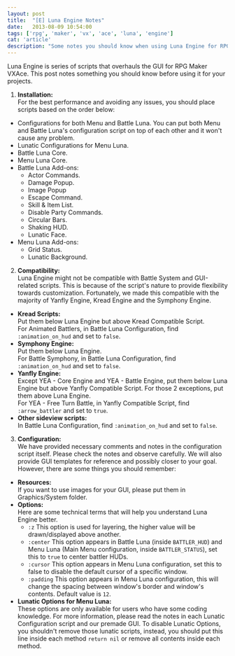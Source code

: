 ```yaml
---
layout: post
title:  "[E] Luna Engine Notes"
date:   2013-08-09 10:54:00
tags: ['rpg', 'maker', 'vx', 'ace', 'luna', 'engine']
cat: 'article'
description: "Some notes you should know when using Luna Engine for RPG Maker VX Ace."
---
```


Luna Engine is series of scripts that overhauls the GUI for RPG Maker VXAce. This post notes something you should know before using it for your projects.

1. **Installation:**  
For the best performance and avoiding any issues, you should place scripts based on the order below:
  * Configurations for both Menu and Battle Luna. You can put both Menu and Battle Luna's configuration script on top of each other and it won't cause any problem.
  * Lunatic Configurations for Menu Luna.
  * Battle Luna Core.
  * Menu Luna Core.
  * Battle Luna Add-ons:  
     - Actor Commands.
     - Damage Popup.
     - Image Popup
     - Escape Command.
     - Skill & Item List.
     - Disable Party Commands.
     - Circular Bars.
     - Shaking HUD.
     - Lunatic Face.
  * Menu Luna Add-ons:
     - Grid Status.
     - Lunatic Background.

2. **Compatibility:**  
Luna Engine might not be compatible with Battle System and GUI-related scripts. This is because of the script's nature to provide flexibility towards customization. Fortunately, we made this compatible with the majority of Yanfly Engine,  Kread Engine and the Symphony Engine.
  * **Kread Scripts:**  
  Put them below Luna Engine but above Kread Compatible Script.  
  For Animated Battlers, in Battle Luna Configuration, find `:animation_on_hud` and set to `false`.
  * **Symphony Engine:**  
  Put them below Luna Engine.  
  For Battle Symphony, in Battle Luna Configuration, find `:animation_on_hud` and set to `false`.
  * **Yanfly Engine:**  
  Except YEA - Core Engine and YEA - Battle Engine, put them below Luna Engine but above Yanfly Compatible Script. For those 2 exceptions, put them above Luna Engine.  
  For YEA - Free Turn Battle, in Yanfly Compatible Script, find `:arrow_battler` and set to `true`.
  * **Other sideview scripts:**  
  In Battle Luna Configuration, find `:animation_on_hud` and set to `false`.

3. **Configuration:**  
We have provided necessary comments and notes in the configuration script itself. Please check the notes and observe carefully. We will also provide GUI templates for reference and possibly closer to your goal. However, there are some things you should remember:
  * **Resources:**  
  If you want to use images for your GUI, please put them in Graphics/System folder.
  * **Options:**  
  Here are some technical terms that will help you understand Luna Engine better.
     - `:z` This option is used for layering, the higher value will be drawn/displayed above another.
     - `:center` This option appears in Battle Luna (inside `BATTLER_HUD`) and Menu Luna (Main Menu configuration, inside `BATTLER_STATUS`), set this to `true` to center battler HUDs.
     - `:cursor` This option appears in Menu Luna configuration, set this to false to disable the default cursor of a specific window.
     - `:padding` This option appears in Menu Luna configuration, this will change the spacing between window's border and window's contents. Default value is `12`.
  * **Lunatic Options for Menu Luna:**  
  These options are only available for users who have some coding knowledge. For more information, please read the notes in each Lunatic Configuration script and our premade GUI. 
  To disable Lunatic Options, you shouldn't remove those lunatic scripts, instead, you should put 
  this line inside each method `return nil` or remove all contents inside each method.